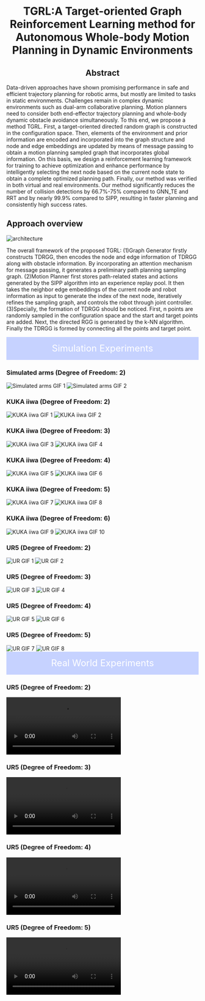 <link rel="stylesheet" href="styles.css">
<h1 align = "center">
TGRL:A Target-oriented Graph Reinforcement Learning method for Autonomous Whole-body Motion Planning in Dynamic Environments 
</h1>

<h2 align = "center">
Abstract
</h2>

Data-driven approaches have shown promising performance in safe and efficient trajectory planning for robotic arms, but mostly are limited to tasks in static environments. Challenges remain in complex dynamic environments such as dual-arm collaborative planning. Motion planners need to consider both end-effector trajectory planning and whole-body dynamic obstacle avoidance simultaneously. To this end, we propose a method TGRL. First, a target-oriented directed random graph is constructed in the configuration space. Then, elements of the environment and prior information are encoded and incorporated into the graph structure and node and edge embeddings are updated by means of message passing to obtain a motion planning sampled graph that incorporates global information. On this basis, we design a reinforcement learning framework for training to achieve optimization and enhance performance by intelligently selecting the next node based on the current node state to obtain a complete optimized planning path. Finally, our method was verified in both virtual and real environments. Our method significantly reduces the number of collision detections by 66.7%-75% compared to GNN\_TE and RRT and by nearly 99.9% compared to SIPP, resulting in  faster planning and consistently high success rates.

<h2 align = "left">
Approach overview
</h2>

![architecture](imgs/architecture.jpg)

The overall framework of the proposed TGRL: (1)Graph Generator firstly constructs TDRGG, then encodes the node and edge information of TDRGG along with obstacle information. By incorporating an attention mechanism for message passing, it generates a preliminary path planning sampling graph. (2)Motion Planner first stores path-related states and actions generated by the SIPP algorithm into an experience replay pool. It then takes the neighbor edge embeddings of the current node and robot information as input to generate the index of the next node, iteratively refines the sampling graph, and controls the robot through joint controller. (3)Specially, the formation of TDRGG should be noticed. First, n points are randomly sampled in the configuration space and the start and target points are added. Next, the directed RGG is generated by the k-NN algorithm. Finally the TDRGG is formed by connecting all the points and target point.

<div style="background-color: #c6d2ff; height: 60px; line-height: 60px; text-align: center; color: white; font-size: 24px;"> Simulation Experiments </div>

<div class="row-container">
    <div class="gif-section">
        <h3 class="arm-title">Simulated arms (Degree of Freedom: 2)</h3>
        <div class="gif-row">
        <img src="gifs/simple_arm/1.gif" alt="Simulated arms GIF 1" class="single-gif">
        <img src="gifs/simple_arm/2.gif" alt="Simulated arms GIF 2" class="single-gif">
        </div>
    </div>
    <div class="gif-section">
        <h3 class="arm-title">KUKA iiwa (Degree of Freedom: 2)</h3>
        <div class="gif-row">
        <img src="gifs/KUKA/2/1.gif" alt="KUKA iiwa GIF 1" class="single-gif">
        <img src="gifs/KUKA/2/2.gif" alt="KUKA iiwa GIF 2" class="single-gif">
        </div>
    </div>
</div>

<div class="row-container">
    <div class="gif-section">
        <h3 class="arm-title">KUKA iiwa (Degree of Freedom: 3)</h3>
        <div class="gif-row">
        <img src="gifs/KUKA/3/1.gif" alt="KUKA iiwa GIF 3" class="single-gif">
        <img src="gifs/KUKA/3/2.gif" alt="KUKA iiwa GIF 4" class="single-gif">
        </div>
    </div>
    <div class="gif-section">
        <h3 class="arm-title">KUKA iiwa (Degree of Freedom: 4)</h3>
        <div class="gif-row">
        <img src="gifs/KUKA/4/1.gif" alt="KUKA iiwa GIF 5" class="single-gif">
        <img src="gifs/KUKA/4/2.gif" alt="KUKA iiwa GIF 6" class="single-gif">
        </div>
    </div>
</div>

<div class="row-container">
    <div class="gif-section">
        <h3 class="arm-title">KUKA iiwa (Degree of Freedom: 5)</h3>
        <div class="gif-row">
        <img src="gifs/KUKA/5/1.gif" alt="KUKA iiwa GIF 7" class="single-gif">
        <img src="gifs/KUKA/5/2.gif" alt="KUKA iiwa GIF 8" class="single-gif">
        </div>
    </div>
    <div class="gif-section">
        <h3 class="arm-title">KUKA iiwa (Degree of Freedom: 6)</h3>
        <div class="gif-row">
        <img src="gifs/KUKA/6/1.gif" alt="KUKA iiwa GIF 9" class="single-gif">
        <img src="gifs/KUKA/6/2.gif" alt="KUKA iiwa GIF 10" class="single-gif">
        </div>
    </div>
</div>

<div class="row-container">
    <div class="gif-section">
        <h3 class="arm-title">UR5 (Degree of Freedom: 2)</h3>
        <div class="gif-row">
        <img src="gifs/UR/2/1.gif" alt="UR GIF 1" class="single-gif">
        <img src="gifs/UR/2/2.gif" alt="UR GIF 2" class="single-gif">
        </div>
    </div>
    <div class="gif-section">
        <h3 class="arm-title">UR5 (Degree of Freedom: 3)</h3>
        <div class="gif-row">
        <img src="gifs/UR/3/1.gif" alt="UR GIF 3" class="single-gif">
        <img src="gifs/UR/3/2.gif" alt="UR GIF 4" class="single-gif">
        </div>
    </div>
</div>
<div class="row-container">
    <div class="gif-section">
        <h3 class="arm-title">UR5 (Degree of Freedom: 4)</h3>
        <div class="gif-row">
        <img src="gifs/UR/4/1.gif" alt="UR GIF 5" class="single-gif">
        <img src="gifs/UR/4/2.gif" alt="UR GIF 6" class="single-gif">
        </div>
    </div>
    <div class="gif-section">
        <h3 class="arm-title">UR5 (Degree of Freedom: 5)</h3>
        <div class="gif-row">
        <img src="gifs/UR/5/1.gif" alt="UR GIF 7" class="single-gif">
        <img src="gifs/UR/5/2.gif" alt="UR GIF 8" class="single-gif">
        </div>
    </div>
</div>

<div style="background-color: #c6d2ff; height: 60px; line-height: 60px; text-align: center; color: white; font-size: 24px;"> Real World Experiments </div>
<div class="row-container">
    <div class="video-group">
        <h3 class="video-title">UR5 (Degree of Freedom: 2)</h3>
        <video class="single-video" controls>
            <source src="mp4/2dof.mp4" type="video/mp4">
            Your browser does not support the video tag.
        </video>
    </div>
    <div class="video-group">
        <h3 class="video-title">UR5 (Degree of Freedom: 3)</h3>
        <video class="single-video" controls>
            <source src="mp4/3dof.mp4" type="video/mp4">
            Your browser does not support the video tag.
        </video>
    </div>
</div>

<div class="row-container">
    <div class="video-group">
        <h3 class="video-title">UR5 (Degree of Freedom: 4)</h3>
        <video class="single-video" controls>
            <source src="mp4/4dof.mp4" type="video/mp4">
            Your browser does not support the video tag.
        </video>
    </div>
    <div class="video-group">
        <h3 class="video-title">UR5 (Degree of Freedom: 5)</h3>
        <video class="single-video" controls>
            <source src="mp4/5dof.mp4" type="video/mp4">
            Your browser does not support the video tag.
        </video>
    </div>
</div>
